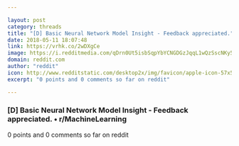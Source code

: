 ```yaml
---

layout: post
category: threads
title: "[D] Basic Neural Network Model Insight - Feedback appreciated."
date: 2018-05-11 18:07:48
link: https://vrhk.co/2wDXgCe
image: https://i.redditmedia.com/qDrn0Ut5isbSqpYbYCNGDGzJqqL1wQzSscNKy51yXhg.jpg?w=320&s=e4995cac75a9069d74c8a694c3a61dd9
domain: reddit.com
author: "reddit"
icon: http://www.redditstatic.com/desktop2x/img/favicon/apple-icon-57x57.png
excerpt: "0 points and 0 comments so far on reddit"

---
```


### [D] Basic Neural Network Model Insight - Feedback appreciated. • r/MachineLearning

0 points and 0 comments so far on reddit